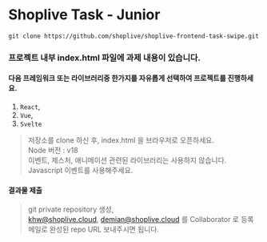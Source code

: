 # Shoplive Task - Junior

```
git clone https://github.com/shoplive/shoplive-frontend-task-swipe.git
```

### 프로젝트 내부 index.html 파일에 과제 내용이 있습니다.

#### 다음 프레임워크 또는 라이브러리중 한가지를 자유롭게 선택하여 프로젝트를 진행하세요.

1. `React`,
2. `Vue`,
3. `Svelte`

> 저장소를 clone 하신 후, index.html 을 브라우저로 오픈하세요.<br />Node 버전 : v18<br /> 이벤트, 제스처, 애니메이션 관련된 라이브러리는 사용하지 않습니다. Javascript 이벤트를 사용해주세요.

#### 결과물 제출

> git private repository 생성,<br /> khw@shoplive.cloud, demian@shoplive.cloud 를 Collaborator 로 등록 <br /> 메일로 완성된 repo URL 보내주시면 됩니다.
